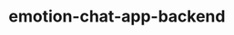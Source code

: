 # emotion-chat-app-backend
<!-- python -m venv env            # Create virtual environment -->
<!--  env\Scripts\activate     # Activate (Windows) -->
<!-- pip freeze > requirements.txt
pip install -r requirements.txt
 -->





 <!-- backend project roadmap 
 Here’s a full list of all the step titles for building your WhatsApp-style chat app with emotion detection, based on everything we’ve done and what’s ahead:

🧱 Project Roadmap – Step Titles
✅ Step 1: Project & App Setup
Django project + apps (chat, accounts)

Install DRF & Channels

Configure base settings

✅ Step 2: Custom User Model Setup
Create CustomUser with email login

Setup user manager

Configure AUTH_USER_MODEL

Migrations + admin

✅ Step 3: Auth API + User List
Register & login APIs (token-based)

Public registration endpoint

User list excluding self

✅ Step 4: Chat Thread + Message Models & APIs
Models: Thread and Message

Create/get thread between two users

Send & fetch messages via REST

✅ Step 5: Real-Time Chat with Django Channels (WebSocket)
Set up ASGI + Channels + Redis

Create ChatConsumer

WebSocket URL routing

Test real-time messaging

🔜 Step 6: React Frontend Integration (Chat UI + WebSocket)
React login/register with token storage

User list screen

WebSocket connection on chat open

Real-time send/receive UI

Display emotion from AI model

🔜 Step 7: Emotion Detection Integration
Connect your AI model

Analyze text inside ChatConsumer

Add emotion to each message

🔜 Step 8: Polish UI & UX
Show emotion as icons/colors

Sort chat list

Show latest message preview

Improve styling (optional)


 
  -->
